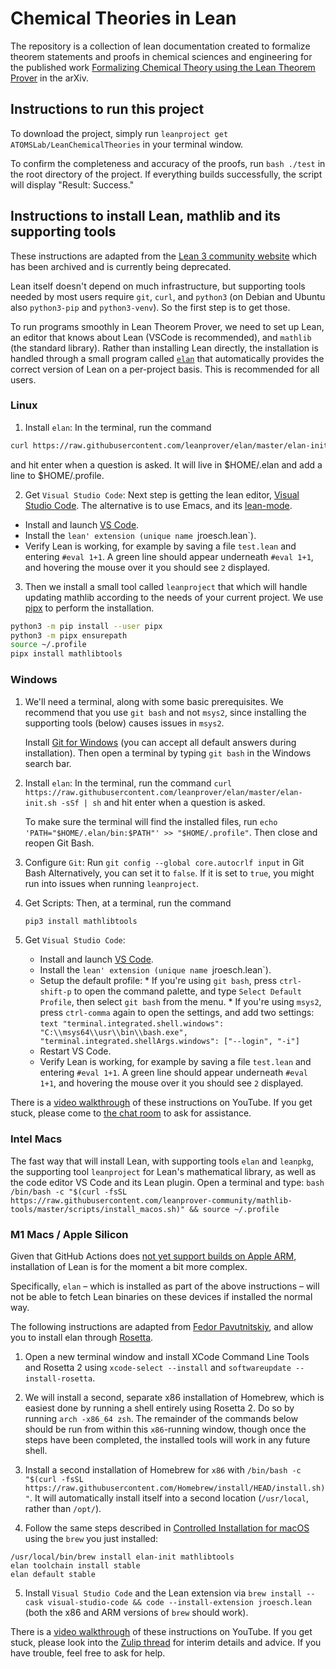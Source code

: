 # Chemical Theories in Lean
The repository is a collection of lean documentation created to formalize theorem statements and proofs in chemical sciences and engineering for the published work [Formalizing Chemical Theory using the Lean Theorem Prover](https://arxiv.org/abs/2210.12150) in the arXiv.

## Instructions to run this project
To download the project, simply run `leanproject get ATOMSLab/LeanChemicalTheories` in your terminal window.

To confirm the completeness and accuracy of the proofs, run `bash ./test` in the root directory of the project.
If everything builds successfully, the script will display "Result: Success."

## Instructions to install Lean, mathlib and its supporting tools
These instructions are adapted from the [Lean 3 community website](https://leanprover-community.github.io/lean3/get_started.html) which has been archived and is currently being deprecated.

Lean itself doesn't depend on much infrastructure, but supporting tools needed by most users require `git`, `curl`, and `python3` (on Debian and Ubuntu also `python3-pip` and `python3-venv`). So the first step is to get those.

To run programs smoothly in Lean Theorem Prover, we need to set up Lean, an editor that knows about Lean (VSCode is recommended), and `mathlib` (the standard library). Rather than installing Lean directly, the installation is handled through a small program called [`elan`](https://github.com/leanprover/elan) that automatically provides the correct version of Lean on a per-project basis. This is recommended for all users.

### Linux

1. Install `elan`:
  In the terminal, run the command
  ```bash
  curl https://raw.githubusercontent.com/leanprover/elan/master/elan-init.sh -sSf | sh
  ```
  and hit enter when a question is asked. It will live in $HOME/.elan and add a line to $HOME/.profile.

2. Get `Visual Studio Code`:
   Next step is getting the lean editor, [Visual Studio Code](https://code.visualstudio.com/). The alternative is to use Emacs, and its [lean-mode](https://github.com/leanprover/lean-mode).

  * Install and launch [VS Code](https://code.visualstudio.com/).
  * Install the `lean' extension (unique name `jroesch.lean`).
  * Verify Lean is working, for example by saving a file `test.lean` and entering `#eval 1+1`.
    A green line should appear underneath `#eval 1+1`, and hovering the mouse over it you should see `2`
    displayed.

3. Then we install a small tool called `leanproject` that which will handle
  updating mathlib according to the needs of your current project. We use
  [pipx](https://pipxproject.github.io/pipx/) to perform the installation.
  ```bash
  python3 -m pip install --user pipx
  python3 -m pipx ensurepath
  source ~/.profile
  pipx install mathlibtools
  ```

### Windows

1. We'll need a terminal, along with some basic prerequisites.
   We recommend that you use `git bash` and not `msys2`, since installing the supporting tools (below) causes issues in `msys2`.

   Install [Git for Windows](https://gitforwindows.org/) (you can accept all default answers during installation).
   Then open a terminal by typing `git bash` in the Windows search bar.

2. Install `elan`:
   In the terminal, run the command
   `curl https://raw.githubusercontent.com/leanprover/elan/master/elan-init.sh -sSf | sh`
   and hit enter when a question is asked.

   To make sure the terminal will find the installed files, run `echo 'PATH="$HOME/.elan/bin:$PATH"' >> "$HOME/.profile"`.
   Then close and reopen Git Bash.

4. Configure `Git`:
   Run `git config --global core.autocrlf input` in Git Bash
   Alternatively, you can set it to `false`. If it is set to `true`, you might run into issues when running `leanproject`.

5. Get Scripts:
   Then, at a terminal, run the command
    ```bash
    pip3 install mathlibtools
    ```
5. Get `Visual Studio Code`:
   * Install and launch [VS Code](https://code.visualstudio.com/).
   * Install the `lean' extension (unique name `jroesch.lean`).
   * Setup the default profile:
           * If you're using `git bash`, press `ctrl-shift-p` to open the command palette, and type
           `Select Default Profile`, then select `git bash` from the menu.
           * If you're using `msys2`, press `ctrl-comma` again to open the settings, and add two settings:
           ```text
           "terminal.integrated.shell.windows": "C:\\msys64\\usr\\bin\\bash.exe",
           "terminal.integrated.shellArgs.windows": ["--login", "-i"]
           ```
   * Restart VS Code.
   * Verify Lean is working, for example by saving a file `test.lean` and entering `#eval 1+1`.
    A green line should appear underneath `#eval 1+1`, and hovering the mouse over it you should see `2`
    displayed.

There is a [video walkthrough](https://www.youtube.com/watch?v=y3GsHIe4wZ4) of these instructions on YouTube. If you get stuck, please come to [the chat room](https://leanprover.zulipchat.com/) to ask for assistance.


### Intel Macs

The fast way that will install Lean, with supporting tools `elan` and `leanpkg`, the supporting tool `leanproject` for Lean's mathematical library, as well as the code editor VS Code and its Lean plugin. Open a terminal and type:
    ```bash
    /bin/bash -c "$(curl -fsSL https://raw.githubusercontent.com/leanprover-community/mathlib-tools/master/scripts/install_macos.sh)" && source ~/.profile
    ```

### M1 Macs / Apple Silicon

Given that GitHub Actions does [not yet support builds on Apple ARM](https://github.com/actions/virtual-environments/issues/2187), installation of Lean is for the moment a bit more complex.

Specifically, `elan` – which is installed as part of the above instructions – will not be able to fetch Lean binaries on these devices if installed the normal way.

The following instructions are adapted from [Fedor Pavutnitskiy](https://leanprover.zulipchat.com/#narrow/stream/113489-new-members/topic/M1.20Macs.3A.20Installing.20the.20Lean.203.20toolchain/near/262832039), and allow you to install elan through [Rosetta](https://developer.apple.com/documentation/apple-silicon/about-the-rosetta-translation-environment).

1. Open a new terminal window and install XCode Command Line Tools and Rosetta 2 using `xcode-select --install` and `softwareupdate --install-rosetta`.

2. We will install a second, separate x86 installation of Homebrew, which is easiest done by running a shell entirely using Rosetta 2. Do so by running `arch -x86_64 zsh`. The remainder of the commands below should be run from within this `x86`-running window, though once the steps have been completed, the installed tools will work in any future shell.

3. Install a second installation of Homebrew for `x86` with `/bin/bash -c "$(curl -fsSL https://raw.githubusercontent.com/Homebrew/install/HEAD/install.sh)"`. It will automatically install itself into a second location (`/usr/local`, rather than `/opt/`).

4. Follow the same steps described in [Controlled Installation for macOS](https://leanprover-community.github.io/install/macos_details.html) using the `brew` you just installed:

```
/usr/local/bin/brew install elan-init mathlibtools
elan toolchain install stable 
elan default stable  
```

5. Install `Visual Studio Code` and the Lean extension via `brew install --cask visual-studio-code && code --install-extension jroesch.lean` (both the x86 and ARM versions of `brew` should work).

There is a [video walkthrough](https://www.youtube.com/watch?v=NOGWsCNm_FY) of these instructions on YouTube.
If you get stuck, please look into the [Zulip thread](https://leanprover.zulipchat.com/#narrow/stream/113489-new-members/topic/M1.20macs) for interim details and advice. If you have trouble, feel free to ask for help.
